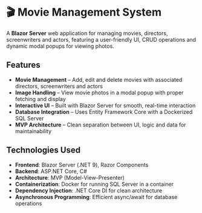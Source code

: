 # 🎬 Movie Management System  

A **Blazor Server** web application for managing movies, directors, screenwriters and actors, featuring a user-friendly UI, CRUD operations and dynamic modal popups for viewing photos.  

##  Features  
- **Movie Management** – Add, edit and delete movies with associated directors, screenwriters and actors   
- **Image Handling** – View movie photos in a modal popup with proper fetching and display  
- **Interactive UI** – Built with Blazor Server for smooth, real-time interaction  
- **Database Integration** – Uses Entity Framework Core with a Dockerized SQL Server  
- **MVP Architecture** – Clean separation between UI, logic and data for maintainability  

##  Technologies Used  
- **Frontend**: Blazor Server (.NET 9), Razor Components  
- **Backend**: ASP.NET Core, C#  
- **Architecture**: MVP (Model-View-Presenter)   
- **Containerization**: Docker for running SQL Server in a container  
- **Dependency Injection**: .NET Core DI for clean architecture  
- **Asynchronous Programming**: Efficient async/await for database operations  


